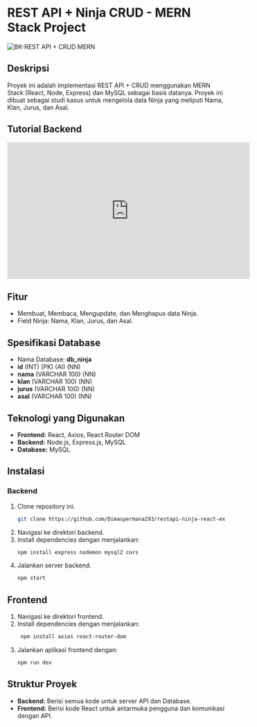 # REST API + Ninja CRUD - MERN Stack Project
![BK-REST API + CRUD MERN](https://github.com/user-attachments/assets/426a2548-184d-47f6-83b2-53ccd7af25cd)

## Deskripsi
Proyek ini adalah implementasi REST API + CRUD menggunakan MERN Stack (React, Node, Express) dan MySQL sebagai basis datanya. Proyek ini dibuat sebagai studi kasus untuk mengelola data Ninja yang meliputi Nama, Klan, Jurus, dan Asal.

## Tutorial Backend
<iframe width="560" height="315" src="https://www.youtube.com/embed/Nt_Ax-4TNA4?si=bbt8Z3RX22QdxUiC&amp;controls=0" title="YouTube video player" frameborder="0" allow="accelerometer; autoplay; clipboard-write; encrypted-media; gyroscope; picture-in-picture; web-share" referrerpolicy="strict-origin-when-cross-origin" allowfullscreen></iframe>

## Fitur
- Membuat, Membaca, Mengupdate, dan Menghapus data Ninja.
- Field Ninja: Nama, Klan, Jurus, dan Asal.

## Spesifikasi Database
- Nama Database: **db_ninja**
- **id** (INT) (PK) (AI) (NN)
- **nama** (VARCHAR 100) (NN)
- **klan** (VARCHAR 100) (NN)
- **jurus** (VARCHAR 100) (NN)
- **asal** (VARCHAR 100) (NN)

## Teknologi yang Digunakan
- **Frontend:** React, Axios, React Router DOM
- **Backend:** Node.js, Express.js, MySQL
- **Database:** MySQL

## Instalasi

### Backend
1. Clone repository ini.
   ```bash
   git clone https://github.com/Dimaspermana293/restapi-ninja-react-express-mysql-yt
3. Navigasi ke direktori backend.
4. Install dependencies dengan menjalankan:
   ```bash
   npm install express nodemon mysql2 cors
5. Jalankan server backend.
   ```bash
   npm start

## Frontend
1. Navigasi ke direktori frontend.
2. Install dependencies dengan menjalankan:
   ```bash
    npm install axios react-router-dom
3. Jalankan aplikasi frontend dengan:
    ```bash
    npm run dev

## Struktur Proyek
- **Backend:** Berisi semua kode untuk server API dan Database.
- **Frontend:** Berisi kode React untuk antarmuka pengguna dan komunikasi dengan API.
